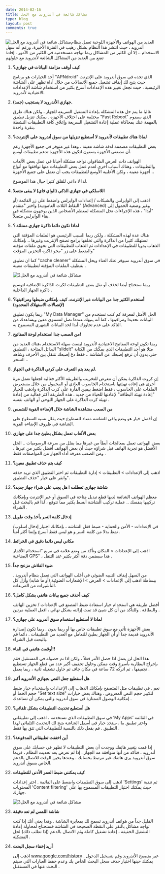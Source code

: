 ```yaml
---
date: 2014-02-16
title: مشاكل شائعة في أندرويد مع الحل
type: blog
layout: post
comments: true
---
```


<img src="/assets/common-android-problems1.jpg" style="float: left" alt="مشاكل شائعة في أندرويد مع الحل" alt="مشاكل شائعة في أندرويد مع الحل">

العديد من الهواتف والأجهزة اللوحية تعمل بنظام أندرويد ، حيث انتشر هذا النظام بشكل رهيب في الفترة الأخيرة، ورغم أنه سهل الاستخدام .. إلا أن الكثير من المشاكل ربما تواجه مستخدميه في الكثير من الأمور . إفادة تضع بين العديد من المشاكل الشائعة لأندرويد مع حلولهم

1. **كيف أوقف مزامنة البيانات في جهازي؟**

	أحد الخيارات هو برنامج "APNdroid" الذي تجده في سوق أندرويد على الإنترنت حيث يتيح لك إيقاف تشغيل جميع الاتصالات من خلال أداة تظهر على الشاشة الرئيسية ، حيث تجعل تغيير هذه الإعدادات أسرع بكثير من استخدام شاشة الإعدادات الاعتيادية ﻷندرويد.

2. **جهازي الأندرويد لا يستجيب (جمد).**

	غالبا ما يتم حل هذه المشكلة بإعادة التشغيل السريعة للجهاز ، ولكن هناك طرق مختلفة على اختلاف الأجهزة . يمكنك تنزيل تطبيق "Fast Reboot" الذي سيقوم بالمهمة عنك بمحاكاة عملية إعادة التشغيل السريعة وإغلاق كافة التطبيقات النشطة بنقرة واحدة.

3. **لماذا هناك تطبيقات لأندرويد لا أستطيع تنزيلها من سوق أندرويد على الإنترنت؟**

	بعض التطبيقات مصممة لدقة شاشة معينة ، وهذا غير متوفر في جميع الأجهزة رغم أن مصنعي الأجهزة يسعون لتكون هذه الأجهزة تدعم تطبيقات أوسع.

	الهواتف ذات العرض الشاقولي تواجه مشكلة أحيانا في عمل بعض الألعاب والتطبيقات ، وهناك أسباب أخرى لعدم عمل بعض التطبيقات منها توافقها مع أنواع أجهزة معينة ، ولكن الأغلبية الأوسع للتطبيقات يجب أن تعمل على جميع الأجهزة .. 

	لذا لا داعي للقلق كثيرا حيال هذا الموضوع.

4. **اللاسلكي في جهازي الذكي (الواي فاي) لا يبقى متصلا**

	اذهب إلى الوايرلس والشبكات / إعدادات الوايرلس واضغط على زر القائمة (أو النقاط الثلاث العامودية) واختر "متقدم" (Advanced) وغير وضعية الخمول إلى "أبدا" ، هذه الإجراءات تحل المشكلة لمعظم الأشخاص الذين يوجهون مشكلة في بقاء الوايرلس متصلاً.

5. **لماذا تكون دائما ذاكرة جهازي ممتلئة ؟**

	هناك عدة لهذه المشكلة ، ولكن ربما السبب الرئيسي هو الملفات المؤقتة التي تستهلك كثيرا من الذاكرة والتي تخلفها برامج تصفح الإنترنت وغيرها .. بإمكانك الذهاب يدويا للتطبيقات في الإعدادات ثم الذهاب للتطبيقات التي تحوي ملفات مؤقتة والضغط على زر "محو ذاكرة التخزين المؤقت"

	كما ان تطبيق "cache cleaner" في سوق أندرويد سيوفر عنك العناء ويحل المشكلة بتنظيف الملفات المؤقتة لتطبيقات معينة .

	![مشاكل شائعة في أندرويد مع الحل2](/assets/common-android-problems2.jpg "مشاكل شائعة في أندرويد مع الحل2")

	ربما ستحتاج أيضا لحذف أو نقل بعض التطبيقات لكرت الذاكرة الإضافية لتوسيع ذاكرة الجهاز الداخلية .

6. **أستخدم الكثير جدا من البيانات عبر الإنترنت، كيف بإمكاني ضبطها ومراقبتها؟ (لإتصالات الاستهلاك المحدود)**

	ربما يكون تطبيق "My Data Manager" الحل الأمثل لمعرفة كم كنت تستخدم من البيانات تحديدا ومراقبتها ، كما أنه ينبهك عندما تصل لمستوى معين ويساعدك من التاكد على عدم تجاوزك أبدا لحد البيانات الشهري المسموح به.

7.  **من الصعب جدا استخدام لوحة المفاتيح!**

	ربما تكون لوحة المفاتيح الاعتيادية لأندرويد ليست سهلة الاستخدام ،هناك العديد من البدائل المتاحة ، التطبيق "slidelt" مثلا هو أحد التطبيقات الذي يمكّنك من الكتابة حتى بدون أن ترفع إصبعك عن الشاشة .. فقط دع إصبعك تتنقل بين الأحرف وشاهد السحر ..

8. **لم يعد يتم التعرف على كرتي الذاكرة في الجهاز.**

	إن كروت الذاكرة يمكن أن تتعرض للتخريب والطريقة الأكثر فعالية لجعلها تعمل مرة أخرى هي إعادة تهيئتها باستخدام الحاسوب العادي أو المحمول من خلال مستعرض الملفات على الحاسوب ، فقط اضغط بيمين الفأرة على كرت الذاكرة واذهب للخيار "إعادة تهيئة البطاقة" لإعادتها للحياة من جديد .  هذه الطريقة أكثر فعالية من إعادة تهيئة كرت الذاكرة على الجهاز اللوحي أو الهاتف نفسه .

9. **من الصعب مشاهدة الشاشة خلال الإضاءة القوية للشمس**

	إن أفضل خيار هو وضع واقي للشاشة مضاد للسطوع حيث يقلل نسبة السطوع على الشاشة في ظروف الإضاءة القوية.

10. **بعض الألعاب تعمل بشكل بطيئ جدا على جهازي**

	بعض الهواتف تعمل بمعالجات أبطأ من غيرها مما يقلل من سرعة الرسوميات .. الحل الأفضل هو تجربة الهاتف قبل شراؤه حيث أن بعض الهواتف أفضل بكثير من غيرها ، ومن الصعب معرفة أداء الجهاز من المواصفات فقط .

11. **كيف يتم حذف تطبيق معين؟**

	اذهب إلى الإعدادات > التطبيقات > إدارة التطبيقات ثم اختر التطبيق الذي تريد حذفه وانقر على خيار "حذف التطبيق".

12. **شاشة جهازي تعطلت ! هل يجب علي شراء جهاز جديد؟**

	معظم الهواتف الشائعة لديها قطع تبديل متاحة في السوق أو عبر الإنترنت وبإمكانك تركيبها بنفسك .. عملية تركيب الشاشة أبسط بكثير مما تتوقع ، لذا قم بالبحث قبل الشراء .

13. **إدخال كلمة السر يأخذ وقت طويل**

	في الإعدادات - الأمن والحماية - ضبط قفل الشاشة ، بإمكانك اختيار إدخال اسلوب/نمط بدلا من كلمة السر و هو ليس فقط أسرع وإنما أكثر أمناً .

14. **مكاني ليس دائما دقيق في الخرائط**

	اذهب إلى الإعدادات > المكان وتأكد من وضع علامة في مربع "استخدام الأقمار الصناعية GPS" ، هذا سيضمن دقة أكثر بكثير عند التنقل .

15. **ضوء الفلاش مزعج جداً**

	من السهل إيقاف التنبيه الضوئي في أغلب الهواتف التي تعمل بنظام أندرويد . ببساطة اذهب إلى الإعدادات > العرض > الإشعارات الضوئية (أو ما شابه) وأزل كل التأشيرات من المربعات.

16. **كيف أحذف جميع بيانات هاتفي بشكل كامل؟**

	أفضل طريقة هي استخدام خيار استعادة ضبط المصنع في الإعدادات / تخزين الهاتف والبطاقة . وللتأكد من أن كل شيئ قد تمت إزالته بشكل نهائي ، افعل العملية مرتين .

17. **لماذا لا أستطيع استخدام سوق أندرويد على جهازي؟**

	بعض الأجهزة تأتي مع سوق تطبيقات خاص بها أو ربما بدون . ربما تكون إصدارة الأندرويد قديمة جدا أو أن الجهاز بطيئ للتعامل مع العديد من التطبيقات . دائما قم بالبحث قبل الشراء.

18. **أوقعت هاتفي في الماء!!**

	هذا الحل لن يعمل اذا حصل الأمر فعلاً ، ولكن اذا تم حصوله في المستقبل فقم بإخراج البطارية بأسرع وقت ممكن وحاول تجفيف أكبر عدد من قطع الجهاز تستطيع تجفيفها ، ثم اتركه 72 ساعة في مكان جاف ثم حاول تشغيله ثانية ، ربما يعمل .

19. **هل أستطيع جعل النص بجهازي الأندرويد أكبر**

	نعم . في تطبيقات مثل المتصفح بإمكانك الذهاب إلى الإعدادات واستخدام خيار ضبط حجم الخط أو "Set text size" لتكبير حجم النص المعروض . وهناك بعض خيارات إمكانية الوصول الممتازة في سوق أندرويد والتي يمكن أن تساعدك .

20. **هل أستطيع تحديث التطبيقات بشكل تلقائي؟**

	في سوق التطبيقات الذي تستخدمه ، اذهب إلى تطبيقاتي ‘My Apps’ في القائمة واختر تطبيق ما ، ستجد خيار في أسفل الشاشة يتيح لك التحديث التلقائي لهذا التطبيق . قم بفعل ذلك بالنسبة للتطبيقات التي تثق بها فقط .

21. **أين اختفت تطبيقاتي المدفوعة؟**

	إذا قمت بتغيير هاتفك ووجدت أن بعض التطبيقات لا تظهر في حسابك على سوق أندرويد ، فتأكد من أنها متوافقة مه الجهاز . إذا لم تعرض بعد تحديث النظام ، فربما سوق أندرويد يرى هاتفك غير مرتبط بحسابك . وعندها يحين الوقت للاتصال بالدعم الخاص بسوق أندرويد.

22. **كيف يمكنني ضبط العمر الأدنى للتطبيقات**

	اذهب إلى سوق التطبيقات واضغط على القائمة . اختر إعدادات 'Settings' ثم تنقية المحتويات 'Content filtering' حيث يمكنك اختيار التطبيقات المسموح بها على جهازك.

	![مشاكل شائعة في أندرويد مع الحل3](/assets/common-android-problems3.jpg "مشاكل شائعة في أندرويد مع الحل3")

23. **شاشة اللمس لم تعد دقيقة**

	القليل جداً من هواتف أندرويد تسمح لك بمعايرة الشاشة . وهذا يعني أنك إذا كنت تواجه مشاكل بالنقر على النقطة الصحيحة في الشاشة فستحتاج لمحاولة إعادة التشغيل الخفيفة ، إعادة تشغيل كاملة وثم الاتصال بالدعم (إذا تطلب ذلك) لحل المشكلة .

24. **أريد إخفاء سجل البحث**

	اذهب إلى www.google.com/history عبر متصفح الأندرويد وقم بتسجيل الدخول . يمكنك حينها اختيار حذف سجل البحث الخاص بك وعدم حفظ العبارات التي سيتم البحث عنها في المستقبل .
